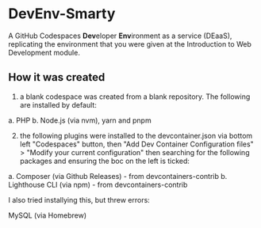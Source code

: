 # DevEnv-Smarty

A GitHub Codespaces **Dev**eloper **Env**ironment as a service (DEaaS), replicating the environment that you were given at the Introduction to Web Development module.

## How it was created

1. a blank codespace was created from a blank repository. The following are installed by default:

a. PHP
b. Node.js (via nvm), yarn and pnpm

2. the following plugins were installed to the devcontainer.json via bottom left "Codespaces" button, then "Add Dev Container Configuration files" > "Modify your current configuration" then searching for the following packages and ensuring the boc on the left is ticked:

a. Composer (via Github Releases) - from devcontainers-contrib
b. Lighthouse CLI (via npm) - from devcontainers-contrib

I also tried installying this, but threw errors:

MySQL (via Homebrew)
